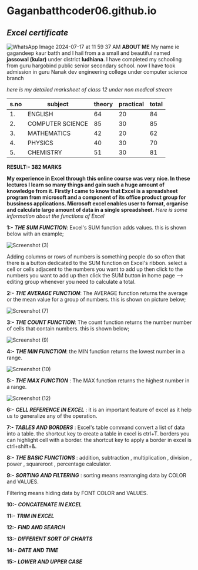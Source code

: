 # Gaganbatthcoder06.github.io
## *Excel certificate*
![WhatsApp Image 2024-07-17 at 11 59 37 AM](https://github.com/user-attachments/assets/e6b47bae-3dca-4e9a-b8d5-cd716edcb7a0)
**ABOUT ME** My name ie gagandeep kaur batth and I hail from a a small and beautiful named **jassowal (kular)** under district **ludhiana**. I have completed my schooling from guru hargobind public senior secondary school. now I have took admission in guru Nanak dev engineering college under computer science branch

*here is my detailed marksheet of class 12 under non medical stream*

|s.no| subject | theory | practical | total|
|-----|--------|------|------|------|
|1.| ENGLISH | 64 | 20 | 84 |
|2.| COMPUTER SCIENCE | 85 | 30 | 85 |
|3.| MATHEMATICS | 42 | 20 | 62 |
|4.| PHYSICS | 40 | 30 | 70 |
|5.| CHEMISTRY | 51 | 30 | 81 |

**RESULT:- 382 MARKS** 


**My experience in Excel through this online course was very nice. In these lectures I learn so many things and gain such a huge amount of knowledge from it. Firstly I came to know that Excel is a spreadsheet program from microsoft and a component of its office product group for bussiness applications. Microsoft excel enables user to format, organise and calculate large amount of data in a single spreadsheet.**
*Here is some information about the functions of Excel*


**1:-** ***THE SUM FUNCTION***: Excel's SUM function adds values. this is shown below with an example;

![Screenshot (3)](https://github.com/user-attachments/assets/0a8c7e21-94e2-40d1-a093-714aa13776cf)


Adding columns or rows of numbers is something people do so often that there is a button dedicated to the SUM function on Excel's ribbon. select a cell or cells adjacent to the numbers you want to add up then click to the numbers you want to add up then click the SUM button in home page --> editing group whenever you need to calculate a total.


**2:-** ***THE AVERAGE FUNCTION***: The AVERAGE function returns the average or the mean value for a group of numbers.  this is shown on picture below;

![Screenshot (7)](https://github.com/user-attachments/assets/f9a3fb6d-c2d0-4bc9-aa95-d2bda503cc0a)


**3:-** ***THE COUNT FUNCTION***: The count function returns the number number of cells that contain numbers. this is shown below;

![Screenshot (9)](https://github.com/user-attachments/assets/139b2840-5466-49b8-a901-3408c3fec006)


**4:-** ***THE MIN FUNCTION***: the MIN function returns the lowest number in a range.

![Screenshot (10)](https://github.com/user-attachments/assets/97891b68-44c2-46a1-b751-619166a6790a)


**5:-** ***THE MAX FUNCTION*** : The MAX function returns the highest number in a range.

![Screenshot (12)](https://github.com/user-attachments/assets/d3fedd0b-70b3-4c15-a33e-e4eb7935510b)

**6:-** ***CELL REFERENCE IN EXCEL*** : it is an important feature of excel as it help us to generalize any of the operation. 

**7:-** ***TABLES AND BORDERS*** : Excel's table command convert a list of data into a table. the shortcut key to create a table in excel is ctrl+T.
borders you can highlight cell with a border. the shortcut key to apply a border in excel is ctrl+shift+&.

**8:-** ***THE BASIC FUNCTIONS*** : addition, subtraction , multiplication , division , power , squareroot , percentage calculator.

**9:-** ***SORTING AND FILTERING*** : sorting means rearranging data by COLOR and VALUES.

Filtering means hiding data by FONT COLOR and VALUES.

**10:-** ***CONCATENATE IN EXCEL***

**11:-** ***TRIM IN EXCEL***

**12:-** ***FIND AND SEARCH***

**13:-** ***DIFFERENT SORT OF CHARTS***

**14:-** ***DATE AND TIME***

**15:-** ***LOWER AND UPPER CASE***







